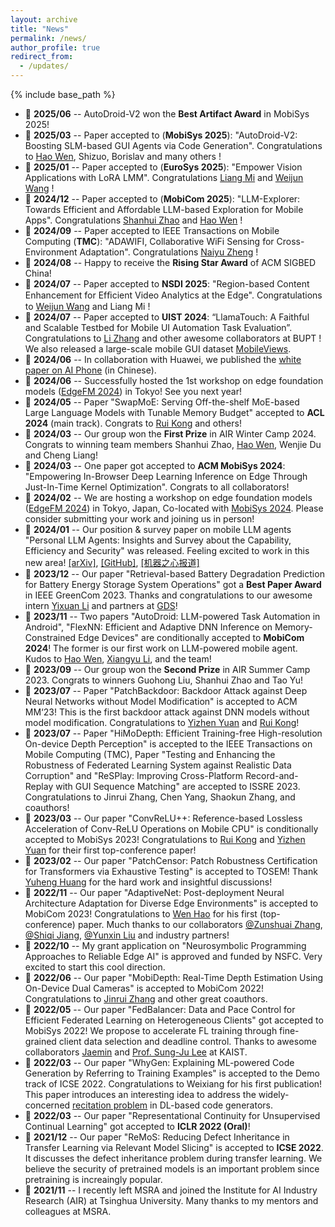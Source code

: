 ```yaml
---
layout: archive
title: "News"
permalink: /news/
author_profile: true
redirect_from:
  - /updates/
---
```


{% include base_path %}

- 📢 **2025/06** -- AutoDroid-V2 won the **Best Artifact Award** in MobiSys 2025!
- 📢 **2025/03** -- Paper accepted to (**MobiSys 2025**): "AutoDroid-V2: Boosting SLM-based GUI Agents via Code Generation". Congratulations to [Hao Wen](https://wenh18.github.io/), Shizuo, Borislav and many others !
- 📢 **2025/01** -- Paper accepted to (**EuroSys 2025**): "Empower Vision Applications with LoRA LMM". Congratulations [Liang Mi](#) and [Weijun Wang](https://weijunalexwang.github.io/) !
- 📢 **2024/12** -- Paper accepted to (**MobiCom 2025**): "LLM-Explorer: Towards Efficient and Affordable LLM-based  Exploration for Mobile Apps". Congratulations [Shanhui Zhao](#) and [Hao Wen](https://wenh18.github.io/) !
- 📢 **2024/09** -- Paper accepted to IEEE Transactions on Mobile Computing (**TMC**): "ADAWIFI, Collaborative WiFi Sensing for Cross-Environment Adaptation". Congratulations [Naiyu Zheng](https://scholars.cityu.edu.hk/en/persons/naiyu-zheng(5eed5888-0e62-468b-82e8-a94fa4aed0e1).html) !
- 📢 **2024/08** -- Happy to receive the **Rising Star Award** of ACM SIGBED China!
- 📢 **2024/07** -- Paper accepted to **NSDI 2025**: "Region-based Content Enhancement for Efﬁcient Video Analytics at the Edge". Congratulations to [Weijun Wang](https://weijunalexwang.github.io/) and Liang Mi !
- 📢 **2024/07** -- Paper accepted to **UIST 2024**: “LlamaTouch: A Faithful and Scalable Testbed for Mobile UI Automation Task Evaluation”. Congratulations to [Li Zhang](https://lizhang20.github.io/) and other awesome collaborators at BUPT ! We also released a large-scale mobile GUI dataset [MobileViews](https://huggingface.co/datasets/mllmTeam/MobileViews).
- 📢 **2024/06** -- In collaboration with Huawei, we published the [white paper on AI Phone](https://developer.huawei.com/consumer/cn/doc/guidebook/terminals-ai-0000001929853698) (in Chinese).
- 📢 **2024/06** -- Successfully hosted the 1st workshop on edge foundation models ([EdgeFM 2024](https://edgefm.github.io/)) in Tokyo! See you next year!
- 📢 **2024/05** -- Paper "SwapMoE: Serving Off-the-shelf MoE-based Large Language Models with Tunable Memory Budget" accepted to **ACL 2024** (main track). Congrats to [Rui Kong](https://rui-kong.github.io/) and others!
- 📢 **2024/03** -- Our group won the **First Prize** in AIR Winter Camp 2024. Congrats to winning team members Shanhui Zhao, [Hao Wen](https://wenh18.github.io/), Wenjie Du and Cheng Liang!
- 📢 **2024/03** -- One paper got accepted to **ACM MobiSys 2024**: "Empowering In-Browser Deep Learning Inference on Edge Through Just-In-Time Kernel Optimization". Congrats to all collaborators!
- 📢 **2024/02** -- We are hosting a workshop on edge foundation models ([EdgeFM 2024](https://edgefm.github.io/)) in Tokyo, Japan, Co-located with [MobiSys 2024](https://www.sigmobile.org/mobisys/2024/). Please consider submitting your work and joining us in person!
- 📢 **2024/01** -- Our position & survey paper on mobile LLM agents "Personal LLM Agents: Insights and Survey about the Capability, Efficiency and Security" was released. Feeling excited to work in this new area! [[arXiv]](https://arxiv.org/abs/2401.05459), [[GitHub]](https://github.com/MobileLLM/Personal_LLM_Agents_Survey), [[机器之心报道]](https://mp.weixin.qq.com/s/JYB4BzsXhWF8pEUUkvn_GQ)
- 📢 **2023/12** -- Our paper "Retrieval-based Battery Degradation Prediction for Battery Energy Storage System Operations" got a **Best Paper Award** in IEEE GreenCom 2023. Thanks and congratulations to our awesome intern [Yixuan Li](#) and partners at [GDS](https://www.gds-services.com/en/)!
- 📢 **2023/11** -- Two papers "AutoDroid: LLM-powered Task Automation in Android", "FlexNN: Efficient and Adaptive DNN Inference on  Memory-Constrained Edge Devices" are conditionally accepted to **MobiCom 2024**! The former is our first work on LLM-powered mobile agent. Kudos to [Hao Wen](https://wenh18.github.io/), [Xiangyu Li](#), and the team!
- 📢 **2023/09** -- Our group won the **Second Prize** in AIR Summer Camp 2023. Congrats to winners Guohong Liu, Shanhui Zhao and Tao Yu!
- 📢 **2023/07** -- Paper "PatchBackdoor: Backdoor Attack against Deep Neural Networks without Model Modification" is accepted to ACM MM‘23! This is the first backdoor attack against DNN models without model modification. Congratulations to [Yizhen Yuan](https://xaiveryuan.github.io) and [Rui Kong](https://rui-kong.github.io/)!
- 📢 **2023/07** -- Paper "HiMoDepth: Efficient Training-free High-resolution On-device Depth Perception" is accepted to the IEEE Transactions on Mobile Computing (TMC), Paper "Testing and Enhancing the Robustness of Federated Learning System against Realistic Data Corruption" and "ReSPlay: Improving Cross-Platform Record-and-Replay with GUI Sequence Matching" are accepted to ISSRE 2023. Congratulations to Jinrui Zhang, Chen Yang, Shaokun Zhang, and coauthors!
- 📢 **2023/03** -- Our paper "ConvReLU++: Reference-based Lossless Acceleration of Conv-ReLU Operations on Mobile CPU" is conditionally accepted to MobiSys 2023! Congratulations to [Rui Kong](https://rui-kong.github.io/) and [Yizhen Yuan](https://xaiveryuan.github.io) for their first top-conference paper!
- 📢 **2023/02** -- Our paper "PatchCensor: Patch Robustness Certification for Transformers via Exhaustive Testing" is accepted to TOSEM! Thank [Yuheng Huang](https://scholar.google.com/citations?user=yXYsGnQAAAAJ) for the hard work and insightful discussions! 
- 📢 **2022/11** -- Our paper "AdaptiveNet: Post-deployment Neural Architecture Adaptation for Diverse Edge Environments" is accepted to MobiCom 2023! Congratulations to [Wen Hao](#) for his first (top-conference) paper. Much thanks to our collaborators [@Zunshuai Zhang](#), [@Shiqi Jiang](https://www.microsoft.com/en-us/research/people/shijiang/), [@Yunxin Liu](https://yunxinliu.github.io/) and industry partners!
- 📢 **2022/10** -- My grant application on "Neurosymbolic Programming Approaches to Reliable Edge AI" is approved and funded by NSFC. Very excited to start this cool direction.
- 📢 **2022/06** -- Our paper "MobiDepth: Real-Time Depth Estimation Using On-Device Dual Cameras" is accepted to MobiCom 2022! Congratulations to [Jinrui Zhang](https://zjr.eis.mobi/) and other great coauthors.
- 📢 **2022/05** -- Our paper "FedBalancer: Data and Pace Control for Efficient Federated Learning on Heterogeneous Clients" got accepted to MobiSys 2022! We propose to accelerate FL training through fine-grained client data selection and deadline control. Thanks to awesome collaborators [Jaemin](https://jaemin-shin.github.io/) and [Prof. Sung-Ju Lee](https://jaemin-shin.github.io/) at KAIST.
- 📢 **2022/03** -- Our paper "WhyGen: Explaining ML-powered Code Generation by Referring to Training Examples" is accepted to the Demo track of ICSE 2022. Congratulations to Weixiang for his first publication! This paper introduces an interesting idea to address the widely-concerned [recitation problem](https://docs.github.com/ja/github/copilot/research-recitation) in DL-based code generators.
- 📢 **2022/03** -- Our paper "Representational Continuity for Unsupervised Continual Learning" got accepted to **ICLR 2022 (Oral)**!
- 📢 **2021/12** -- Our paper "ReMoS: Reducing Defect Inheritance in Transfer Learning via Relevant Model Slicing" is accepted to **ICSE 2022**. It discusses the defect inheritance problem during transfer learning. We believe the security of pretrained models is an important problem since pretraining is increaingly popular.
- 📢 **2021/11** -- I recently left MSRA and joined the Institute for AI Industry Research (AIR) at Tsinghua University. Many thanks to my mentors and colleagues at MSRA.

